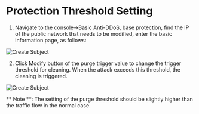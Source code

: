 # Protection Threshold Setting

1. Navigate to the console->Basic Anti-DDoS, base protection, find the IP of the public network that needs to be modified, enter the basic information page, as follows:

![Create Subject](https://github.com/jdcloudcom/cn/blob/edit/image/Basic%20Anti-DDos/threshold01.png)

2. Click Modify button of the purge trigger value to change the trigger threshold for cleaning. When the attack exceeds this threshold, the cleaning is triggered.

![Create Subject](https://github.com/jdcloudcom/cn/blob/edit/image/Basic%20Anti-DDos/threshold02.png)

** Note **: The setting of the purge threshold should be slightly higher than the traffic flow in the normal case.
